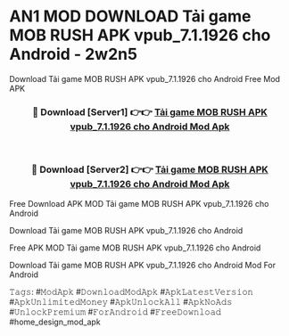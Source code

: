 # AN1 MOD DOWNLOAD Tải game MOB RUSH APK vpub_7.1.1926 cho Android - 2w2n5
Download Tải game MOB RUSH APK vpub_7.1.1926 cho Android Free Mod APK

<div align="center">
<h3>🔴 Download [Server1] 👉👉 <a href="https://apk-comot.site?title=Tải_game_MOB_RUSH_APK_vpub_7.1.1926_cho_Android">Tải game MOB RUSH APK vpub_7.1.1926 cho Android Mod Apk</a></h3><br>

<h3>🔴 Download [Server2] 👉👉 <a href="https://apk-comot.site?title=Tải_game_MOB_RUSH_APK_vpub_7.1.1926_cho_Android">Tải game MOB RUSH APK vpub_7.1.1926 cho Android Mod Apk</a></h3>
</div>


Free Download APK MOD Tải game MOB RUSH APK vpub_7.1.1926 cho Android

Download Tải game MOB RUSH APK vpub_7.1.1926 cho Android 

Free APK MOD Tải game MOB RUSH APK vpub_7.1.1926 cho Android 

Download Tải game MOB RUSH APK vpub_7.1.1926 cho Android Mod For Android

𝚃𝚊𝚐𝚜: #𝙼𝚘𝚍𝙰𝚙𝚔 #𝙳𝚘𝚠𝚗𝚕𝚘𝚊𝚍𝙼𝚘𝚍𝙰𝚙𝚔 #𝙰𝚙𝚔𝙻𝚊𝚝𝚎𝚜𝚝𝚅𝚎𝚛𝚜𝚒𝚘𝚗 #𝙰𝚙𝚔𝚄𝚗𝚕𝚒𝚖𝚒𝚝𝚎𝚍𝙼𝚘𝚗𝚎𝚢 #𝙰𝚙𝚔𝚄𝚗𝚕𝚘𝚌𝚔𝙰𝚕𝚕 #𝙰𝚙𝚔𝙽𝚘𝙰𝚍𝚜 #𝚄𝚗𝚕𝚘𝚌𝚔𝙿𝚛𝚎𝚖𝚒𝚞𝚖 #𝙵𝚘𝚛𝙰𝚗𝚍𝚛𝚘𝚒𝚍 #𝙵𝚛𝚎𝚎𝙳𝚘𝚠𝚗𝚕𝚘𝚊𝚍 #home_design_mod_apk